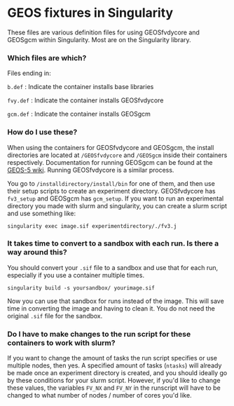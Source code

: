 # GEOS fixtures in Singularity
These files are various definition files for using GEOSfvdycore and GEOSgcm within Singularity. Most are on the Singularity library.

### Which files are which?

Files ending in:


`b.def`   : Indicate the container installs base libraries

`fvy.def` : Indicate the container installs GEOSfvdycore

`gcm.def` : Indicate the container installs GEOSgcm

### How do I use these?

When using the containers for GEOSfvdycore and GEOSgcm, the install directories are located at `/GEOSfvdycore` and `/GEOSgcm` inside their containers respectively. Documentation for running GEOSgcm can be found at the [GEOS-5 wiki](https://geos5.org/wiki/index.php?title=GEOS_GCM_Quick_Start#Running_GEOS_GCM). Running GEOSfvdycore is a similar process.

You go to `/installdirectory/install/bin` for one of them, and then use their setup scripts to create an experiment directory. GEOSfvdycore has `fv3_setup` and GEOSgcm has `gcm_setup`. If you want to run an experimental directory you made with slurm and singularity, you can create a slurm script and use something like:

```
singularity exec image.sif experimentdirectory/./fv3.j
```

### It takes time to convert to a sandbox with each run. Is there a way around this?

You should convert your `.sif` file to a sandbox and use that for each run, especially if you use a container multiple times. 

```
singularity build -s yoursandbox/ yourimage.sif
```

Now you can use that sandbox for runs instead of the image. This will save time in converting the image and having to clean it. You do not need the original `.sif` file for the sandbox.

### Do I have to make changes to the run script for these containers to work with slurm?

If you want to change the amount of tasks the run script specifies or use multiple nodes, then yes. A specified amount of tasks (`ntasks`) will already be made once an experiment directory is created, and you should ideally go by these conditions for your slurm script. However, if you'd like to change these values, the variables `FV_NX` and `FV_NY` in the runscript will have to be changed to what number of nodes / number of cores you'd like. 
